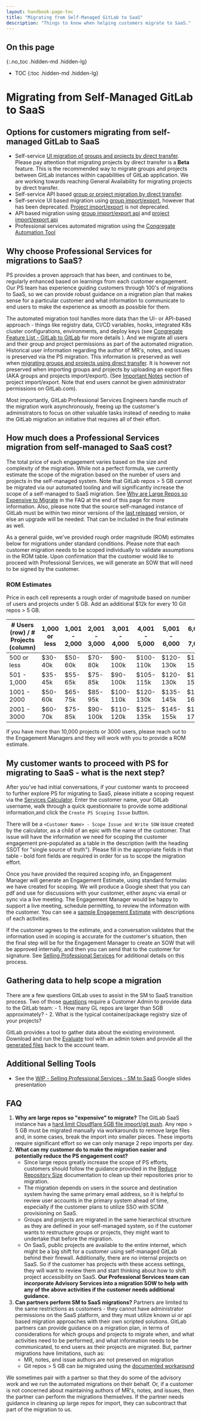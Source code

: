 ```yaml
---
layout: handbook-page-toc
title: "Migrating from Self-Managed GitLab to SaaS"
description: "Things to know when helping customers migrate to SaaS."
---
```


## On this page
{:.no_toc .hidden-md .hidden-lg}

- TOC
{:toc .hidden-md .hidden-lg}

# Migrating from Self-Managed GitLab to SaaS

## Options for customers migrating from self-managed GitLab to SaaS
 - Self-service [UI migration of groups and projects by direct transfer](https://docs.gitlab.com/ee/user/group/import/index.html#migrate-groups-by-direct-transfer-recommended). Please pay attention that migrating projects by direct transfer is a **Beta** feature. This is the recommended way to migrate groups and projects between GitLab instances within capabilities of GitLab application. We are working towards reaching General Availability for migrating projects by direct transfer.
 - Self-service API based [group or project migration by direct transfer](https://docs.gitlab.com/ee/api/bulk_imports.html).
 - Self-service UI based migration using [group import/export](https://docs.gitlab.com/ee/user/group/settings/import_export.html), however that has been deprecated. [Project import/export](https://docs.gitlab.com/ee/user/project/settings/import_export.html#project-importexport) is not deprecated.
 - API based migration using [group import/export api](https://docs.gitlab.com/ee/api/group_import_export.html) and [project import/export api](https://docs.gitlab.com/ee/api/project_import_export.html)
 - Professional services automated migration using the [Congregate Automation Tool](https://gitlab.com/gitlab-org/professional-services-automation/tools/migration/congregate)

## Why choose Professional Services for migrations to SaaS?
PS provides a proven approach that has been, and continues to be, regularly enhanced based on learnings from each customer engagement.  Our PS team has experience guiding customers through 100's of migrations to SaaS, so we can provide robust guidance on a migration plan that makes sense for a particular customer and what information to communicate to end users to make the experience as smooth as possible for them.  

The automated migration tool handles more data than the UI- or API-based approach - things like registry data, CI/CD variables, hooks, integrated K8s cluster configurations, environments, and deploy keys (see [Congregate Feature List - GitLab to GitLab](https://gitlab.com/gitlab-org/professional-services-automation/tools/migration/congregate/-/blob/master/customer/gitlab-migration-features-matrix.md) for more details ).  And we migrate all users and their group and project permissions as part of the automated migration.  Historical user information regarding the author of MR's, notes, and issues is preserved via the PS migration.  This information is preserved as well when [migrating groups and projects using direct transfer](https://docs.gitlab.com/ee/user/group/import/index.html#migrate-groups-by-direct-transfer-recommended). It is however not preserved when importing groups and projects by uploading an export files (AKA groups and projects import/export). (See [Important Notes](https://docs.gitlab.com/ee/user/project/settings/import_export.html#important-notes) section of project import/export.  Note that end users cannot be given administrator permissions on GitLab.com).

Most importantly, GitLab Professional Services Engineers handle much of the migration work asynchronously, freeing up the customer's administrators to focus on other valuable tasks instead of needing to make the GitLab migration an initiative that requires all of their effort.

## How much does a Professional Services migration from self-managed to SaaS cost?
The total price of each engagement varies based on the size and complexity of the migration.  While not a perfect formula, we currently estimate the scope of the migration based on the number of users and projects in the self-managed system.  Note that GitLab repos > 5 GB cannot be migrated via our automated tooling and will significantly increase the scope of a self-managed to SaaS migration.  See [Why are Large Repos so Expensive to Migrate](#faq) in the FAQ at the end of this page for more information.  Also, please note that the source self-managed instance of GitLab must be within two minor versions of the [last released](https://gitlab.com/gitlab-org/gitlab/-/releases) version, or else an upgrade will be needed.  That can be included in the final estimate as well.

As a general guide, we've provided rough order magnitude (ROM) estimates below for migrations under standard conditions.  Please note that each customer migration needs to be scoped individually to validate assumptions in the ROM table.  Upon confirmation that the customer would like to proceed with Professional Services, we will generate an SOW that will need to be signed by the customer.

### ROM Estimates
Price in each cell represents a rough order of magnitude based on number of users and projects under 5 GB.  Add an additional $12k for every 10 Git repos > 5 GB.

| # Users (row) / # Projects (column) | 1,000 or less | 1,001 - 2,000| 2,001 - 3,000 | 3,001 - 4,000 | 4,001 - 5,000 | 5,001 - 6,000 | 6,001 - 7,000 | 7,001 - 8,000 | 8,001 - 9,000 | 9,001 - 10,000 |
| --- | --- | --- | --- | --- | ---| ---| ---| --- | --- | --- |
| 500 or less | $30-40k | $50-60k | $70-80k | $90-100k | $100-110k | $120-130k | $140-150k | $150-160k | $170-180k | $190-200k |
| 501 - 1,000 |$35-45k | $55-65k| $75-85k | $90-100k | $105-115k | $120-130k | $140-150k | $155-165k | $175-185k | $195-205k |
| 1001 - 2000 | $50-60k | $65-75k | $85-95k | $100-110k | $120-130k | $135-145k | $155-165k | $170-180k | $190-200k | $205-215k |
| 2001 - 3000 | $60-70k | $75-85k | $90-100k | $110-120k | $125-135k | $145-155k | $160-170k | $175-185k | $195-205k | $210-220k |

If you have more than 10,000 projects or 3000 users, please reach out to the Engagement Managers and they will work with you to provide a ROM estimate.

## My customer wants to proceed with PS for migrating to SaaS - what is the next step?
After you've had initial conversations, if your customer wants to proceeed to further explore PS for migrating to SaaS, please initiate a scoping request via the [Services Calculator](https://services-calculator.gitlab.io/).  Enter the customer name, your GitLab username, walk through a quick questionnaire to provide some additional information,and click the `Create PS Scoping Issue` button.  

There will be a `<Customer Name> - Scope Issue and Write SOW` issue created by the calculator, as a child of an epic with the name of the customer.  That issue will have the information we need for scoping the customer engagement pre-populated as a table in the description (with the heading SSOT for "single source of truth").  Please fill in the appropriate fields in that table - bold font fields are required in order for us to scope the migration effort.

Once you have provided the required scoping info, an Engagement Manager will generate an Engagement Estimate, using standard formulas we have created for scoping.  We will produce a Google sheet that you can pdf and use for discussions with your customer, either async via email or sync via a live meeting.  The Engagement Manager would be happy to support a live meeting, schedule permitting, to review the information with the customer.  You can see a [sample Engagement Estimate](https://docs.google.com/spreadsheets/d/1-RuKHcijvHyyZJeYL1jSJrn5olqDODJjz6lf9y2ZIOc/edit?usp=sharing) with descriptions of each activities. 

If the customer agrees to the estimate, and a conversation validates that the information used in scoping is accurate for the customer's situation, then the final step will be for the Engagement Manager to create an SOW that will be approved internally, and then you can send that to the customer for signature.  See [Selling Professional Services](https://about.gitlab.com/handbook/customer-success/professional-services-engineering/selling/) for additional details on this process.

## Gathering data to help scope a migration
There are a few questions GitLab uses to assist in the SM to SaaS transition process.   Two of those [questions](https://about.gitlab.com/handbook/customer-success/professional-services-engineering/engagement-mgmt/scoping-information/migrations/#migration-scoping-details) require a Customer Admin to provide data to the GitLab team:
    - 1. How many GL repos are larger than 5GB approximately?
    - 2. What is the typical container/package registry size of your projects?

GitLab provides a tool to gather data about the existing environment. Download and run the [Evaluate](https://gitlab.com/gitlab-org/professional-services-automation/tools/utilities/evaluate#usage) tool with an admin token and provide all the [generated files](https://gitlab.com/gitlab-org/professional-services-automation/tools/utilities/evaluate/-/blob/initial-branch/reading-the-output.md#breakdown-of-generated-files) back to the account team.

## Additional Selling Tools
- See the [WIP - Selling Professional Services - SM to SaaS](https://docs.google.com/presentation/d/1-svCV8CFqZZr0ma-1TJIzy-Lobu4sSslP5eAS2BaCbc/edit?usp=sharing) Google slides presentation

## FAQ
1. **Why are large repos so "expensive" to migrate?** The GitLab SaaS instance has a [hard limit Cloudflare 5GB file import/git push](https://docs.gitlab.com/ee/user/gitlab_com/#account-and-limit-settings). Any repo > 5 GB must be migrated manually via workarounds to remove large files and, in some cases, break the import into smaller pieces. These imports require significant effort so we can only manage 2 repo imports per day.
1. **What can my customer do to make the migration easier and potentially reduce the PS engagement cost?**
   - Since large repos greatly increase the scope of PS efforts, customers should follow the guidance provided in the [Reduce Repository Size](https://docs.gitlab.com/ee/user/project/repository/reducing_the_repo_size_using_git.html) documentation to clean up their repositories prior to migration.
   - The migration depends on users in the source and destination system having the same primary email address, so it is helpful to review user accounts in the primary system ahead of time, especially if the customer plans to utilize SSO with SCIM provisioning on SaaS.
   - Groups and projects are migrated in the same hierarchical structure as they are defined in your self-managed system, so if the customer wants to restructure groups or projects, they might want to undertake that before the migration.
   - On SaaS, public projects are available to the entire internet, which might be a big shift for a customer using self-managed GitLab behind their firewall.  Additionally, there are no internal projects on SaaS.  So if the customer has projects with these access settings, they will want to review them and start thinking about how to shift project accessibility on SaaS.
**Our Professional Services team can incorporate Advisory Services into a migration SOW to help with any of the above activities if the customer needs additional guidance.**
1. **Can partners perform SM to SaaS migrations?**  Partners are limited to the same restrictions as customers - they cannot have administrator permissions on the SaaS platform, and they must utilize known ui or api based migration approaches with their own scripted solutions.  GitLab partners can provide guidance on a migration plan, in terms of considerations for which groups and projects to migrate when, and what activities need to be performed, and what information needs to be communicated, to end users as their projects are migrated.  But, partner migrations have limitations, such as:
     - MR, notes, and issue authors are not preserved on migration
     - Git repos > 5 GB can be migrated using the [documented workaround](https://docs.gitlab.com/ee/user/project/settings/import_export.html#import-workaround-for-large-repositories)

We sometimes pair with a partner so that they do some of the advisory work and we run the automated migrations on their behalf.  Or, if a customer is not concerned about maintaining authors of MR's, notes, and issues, then the partner can perform the migrations themselves.  If the partner needs guidance in cleaning up large repos for import, they can subcontract that part of the migration to us.
